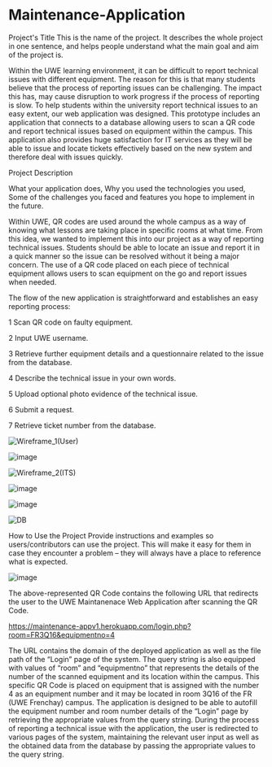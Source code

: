 # Maintenance-Application

Project's Title
This is the name of the project. It describes the whole project in one sentence, and helps people understand what the main goal and aim of the project is.

Within the UWE learning environment, it can be difficult to report technical issues with different equipment. The reason for this is that many students believe that the process of reporting issues can be challenging. The impact this has, may cause disruption to work progress if the process of reporting is slow. To help students within the university report technical issues to an easy extent, our web application was designed. This prototype includes an application that connects to a database allowing users to scan a QR code and report technical issues based on equipment within the campus.             This application also provides huge satisfaction for IT services as they will be able to issue and locate tickets effectively based on the new system and therefore deal with issues quickly. 

Project Description

What your application does,
Why you used the technologies you used,
Some of the challenges you faced and features you hope to implement in the future.

Within UWE, QR codes are used around the whole campus as a way of knowing what lessons are taking place in specific rooms at what time. From this idea, we wanted to implement this into our project as a way of reporting technical issues. Students should be able to locate an issue and report it in a quick manner so the issue can be resolved without it being a major concern. The use of a QR code placed on each piece of technical equipment allows users to scan equipment on the go and report issues when needed.

The flow of the new application is straightforward and establishes an easy reporting process:

1	Scan QR code on faulty equipment.

2	Input UWE username.

3	Retrieve further equipment details and a questionnaire related to the issue from the database.

4	Describe the technical issue in your own words.

5	Upload optional photo evidence of the technical issue.

6	Submit a request.

7	Retrieve ticket number from the database.


 
![Wireframe_1(User)](https://user-images.githubusercontent.com/79979904/180199178-2ed540fe-ec46-483e-ae37-6a7db17bffa6.png)


![image](https://user-images.githubusercontent.com/79979904/180201836-8b133397-4820-49df-b896-626180cdc329.png)


![Wireframe_2(ITS)](https://user-images.githubusercontent.com/79979904/180199257-a7e0cba0-b3c7-4dd0-a5fa-112cbea8d825.png)

![image](https://user-images.githubusercontent.com/79979904/180199900-9c748f71-d3f4-4356-8f0d-9c7be29e0e24.png)


![image](https://user-images.githubusercontent.com/79979904/180219145-9caa0eea-bec7-4c74-9fd9-dbe5d1d69083.png)

![DB](https://user-images.githubusercontent.com/79979904/180403775-c80867ab-e18c-4347-8c1e-0e6d25dd29d9.PNG)


How to Use the Project
Provide instructions and examples so users/contributors can use the project. This will make it easy for them in case they encounter a problem – they will always have a place to reference what is expected.

![image](https://user-images.githubusercontent.com/79979904/180199771-f7100d7b-a13f-4c86-a851-07e6424b096f.png)

The above-represented QR Code contains the following URL that redirects the user to the UWE Maintanenace Web Application after scanning the QR Code. 

https://maintenance-appv1.herokuapp.com/login.php?room=FR3Q16&equipmentno=4

The URL contains the domain of the deployed application as well as the file path of the “Login” page of the system. The query string is also equipped with values of “room” and “equipmentno” that represents the details of the number of the scanned equipment and its location within the campus. 
This specific QR Code is placed on equipment that is assigned with the number 4 as an equipment number and it may be located in room 3Q16 of the FR (UWE Frenchay) campus. The application is designed to be able to autofill the equipment number and room number details of the “Login” page by retrieving the appropriate values from the query string.
During the process of reporting a technical issue with the application, the user is redirected to various pages of the system, maintaining the relevant user input as well as the obtained data from the database by passing the appropriate values to the query string.  





